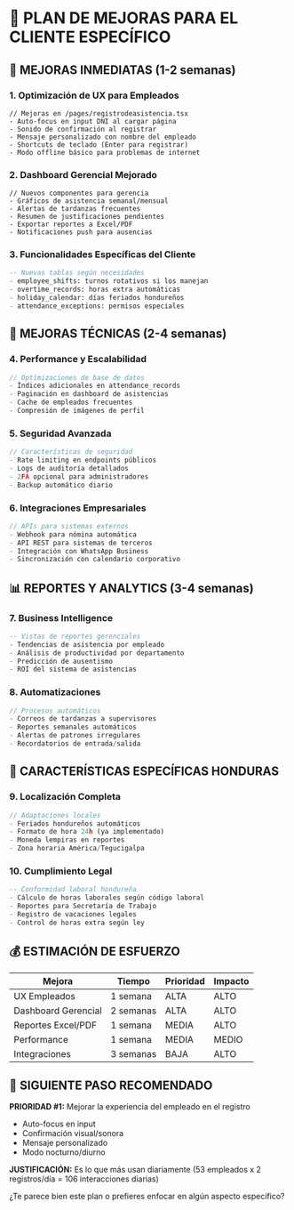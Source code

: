 # 🎯 PLAN DE MEJORAS PARA EL CLIENTE ESPECÍFICO

## 📱 MEJORAS INMEDIATAS (1-2 semanas)

### 1. **Optimización de UX para Empleados**
```tsx
// Mejoras en /pages/registrodeasistencia.tsx
- Auto-focus en input DNI al cargar página
- Sonido de confirmación al registrar
- Mensaje personalizado con nombre del empleado
- Shortcuts de teclado (Enter para registrar)
- Modo offline básico para problemas de internet
```

### 2. **Dashboard Gerencial Mejorado**
```tsx
// Nuevos componentes para gerencia
- Gráficos de asistencia semanal/mensual
- Alertas de tardanzas frecuentes
- Resumen de justificaciones pendientes
- Exportar reportes a Excel/PDF
- Notificaciones push para ausencias
```

### 3. **Funcionalidades Específicas del Cliente**
```sql
-- Nuevas tablas según necesidades
- employee_shifts: turnos rotativos si los manejan
- overtime_records: horas extra automáticas
- holiday_calendar: días feriados hondureños
- attendance_exceptions: permisos especiales
```

## 🔧 MEJORAS TÉCNICAS (2-4 semanas)

### 4. **Performance y Escalabilidad**
```typescript
// Optimizaciones de base de datos
- Índices adicionales en attendance_records
- Paginación en dashboard de asistencias
- Cache de empleados frecuentes
- Compresión de imágenes de perfil
```

### 5. **Seguridad Avanzada**
```typescript
// Características de seguridad
- Rate limiting en endpoints públicos
- Logs de auditoría detallados
- 2FA opcional para administradores
- Backup automático diario
```

### 6. **Integraciones Empresariales**
```typescript
// APIs para sistemas externos
- Webhook para nómina automática
- API REST para sistemas de terceros
- Integración con WhatsApp Business
- Sincronización con calendario corporativo
```

## 📊 REPORTES Y ANALYTICS (3-4 semanas)

### 7. **Business Intelligence**
```sql
-- Vistas de reportes gerenciales
- Tendencias de asistencia por empleado
- Análisis de productividad por departamento
- Predicción de ausentismo
- ROI del sistema de asistencias
```

### 8. **Automatizaciones**
```typescript
// Procesos automáticos
- Correos de tardanzas a supervisores
- Reportes semanales automáticos
- Alertas de patrones irregulares
- Recordatorios de entrada/salida
```

## 🎯 CARACTERÍSTICAS ESPECÍFICAS HONDURAS

### 9. **Localización Completa**
```typescript
// Adaptaciones locales
- Feriados hondureños automáticos
- Formato de hora 24h (ya implementado)
- Moneda lempiras en reportes
- Zona horaria América/Tegucigalpa
```

### 10. **Cumplimiento Legal**
```sql
-- Conformidad laboral hondureña
- Cálculo de horas laborales según código laboral
- Reportes para Secretaría de Trabajo
- Registro de vacaciones legales
- Control de horas extra según ley
```

## 💰 ESTIMACIÓN DE ESFUERZO

| Mejora | Tiempo | Prioridad | Impacto |
|--------|--------|-----------|---------|
| UX Empleados | 1 semana | ALTA | ALTO |
| Dashboard Gerencial | 2 semanas | ALTA | ALTO |
| Reportes Excel/PDF | 1 semana | MEDIA | ALTO |
| Performance | 1 semana | MEDIA | MEDIO |
| Integraciones | 3 semanas | BAJA | ALTO |

## 🏁 SIGUIENTE PASO RECOMENDADO

**PRIORIDAD #1:** Mejorar la experiencia del empleado en el registro
- Auto-focus en input
- Confirmación visual/sonora
- Mensaje personalizado
- Modo nocturno/diurno

**JUSTIFICACIÓN:** Es lo que más usan diariamente (53 empleados x 2 registros/día = 106 interacciones diarias)

¿Te parece bien este plan o prefieres enfocar en algún aspecto específico?
